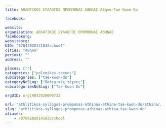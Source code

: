 ```yaml
---
title: ΑΘΛΗΤΙΚΟΣ ΣΥΛΛΟΓΟΣ ΠΡΟΜΠΟΝΑΣ ΑΘΗΝΑΣ-Αθήνα-Tae Kwon Do

facebook:

website:
organisation: ΑΘΛΗΤΙΚΟΣ ΣΥΛΛΟΓΟΣ ΠΡΟΜΠΟΝΑΣ ΑΘΗΝΑΣ
facebookorg:
websiteorg:
UID: "07042020141032school"
cities: "Αθήνα"
perioxi: ""
address: ""

places: [""]
categories: ["polemikes-texnes"]
subcategories: ["tae-kwon-do"]
categoryNoSLug: ["Πολεμικές τέχνες"]
subcategoriesNoSLug: ["Tae Kwon Do"]

orgUID: org14042020000722

url: "athlitikos-syllogos-promponas-athinas-athina-tae-kwon-do/athina//"
slug: "athlitikos-syllogos-promponas-athinas-athina-tae-kwon-do"
aliases:
    - /07042020141032school
---
```





